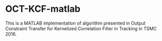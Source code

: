 # OCT-KCF-matlab
This is a MATLAB implementation of algorithm presented in Output Constraint Transfer for Kernelized Correlation Filter in Tracking in TSMC 2016.
